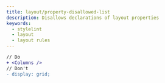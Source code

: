 ```yaml
---
title: layout/property-disallowed-list
description: Disallows declarations of layout properties
keywords:
  - stylelint
  - layout
  - layout rules
---
```


```diff
// Do
+ <Columns />
// Don't
- display: grid;
```
